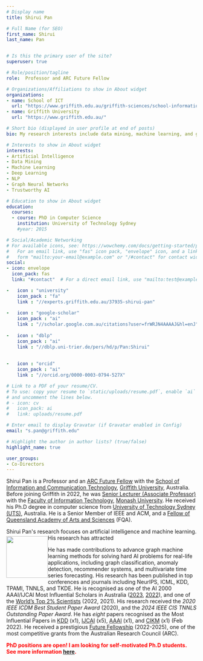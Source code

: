 ```yaml
---
# Display name
title: Shirui Pan

# Full Name (for SEO)
first_name: Shirui
last_name: Pan


# Is this the primary user of the site?
superuser: true

# Role/position/tagline
role:  Professor and ARC Future Fellow

# Organizations/Affiliations to show in About widget
organizations:
- name: School of ICT
  url: "https://www.griffith.edu.au/griffith-sciences/school-information-communication-technology"
- name: Griffith University
  url: "https://www.griffith.edu.au/"

# Short bio (displayed in user profile at end of posts)
bio: My research interests include data mining, machine learning, and graph  analysis.

# Interests to show in About widget
interests:
- Artificial Intelligence
- Data Mining
- Machine Learning
- Deep Learning
- NLP
- Graph Neural Networks
- Trustworthy AI

# Education to show in About widget
education:
  courses:
  - course: PhD in Computer Science
    institution: University of Technology Sydney
    #year: 2015

# Social/Academic Networking
# For available icons, see: https://wowchemy.com/docs/getting-started/page-builder/#icons
#   For an email link, use "fas" icon pack, "envelope" icon, and a link in the
#   form "mailto:your-email@example.com" or "/#contact" for contact widget.
social:
- icon: envelope
  icon_pack: fas
  link: "#contact"  # For a direct email link, use "mailto:test@example.org".

-   icon : "university"
    icon_pack : "fa"
    link : "//experts.griffith.edu.au/37935-shirui-pan"
    
-   icon : "google-scholar"
    icon_pack : "ai"
    link : "//scholar.google.com.au/citations?user=frWRJN4AAAAJ&hl=enJ"
    
-   icon : "dblp"
    icon_pack : "ai"
    link : "//dblp.uni-trier.de/pers/hd/p/Pan:Shirui"
    
    
-   icon : "orcid"
    icon_pack : "ai"
    link : "//orcid.org/0000-0003-0794-527X"

# Link to a PDF of your resume/CV.
# To use: copy your resume to `static/uploads/resume.pdf`, enable `ai` icons in `params.toml`, 
# and uncomment the lines below.
# - icon: cv
#   icon_pack: ai
#   link: uploads/resume.pdf

# Enter email to display Gravatar (if Gravatar enabled in Config)
email: "s.pan@griffith.edu"

# Highlight the author in author lists? (true/false)
highlight_name: true

user_groups:
- Co-Directors
---
```




Shirui Pan is a Professor and an [ARC Future Fellow](https://www.arc.gov.au/funding-research/funding-schemes/discovery-program/future-fellowships) with the [School of Information and Communication Technology](https://www.griffith.edu.au/griffith-sciences/school-information-communication-technology), [Griffith University](https://www.griffith.edu.au/), Australia. Before joining Griffith in 2022, he was [Senior Lecturer (Associate Professor)](https://en.wikipedia.org/wiki/Senior_lecturer#:~:text=In%20most%20UK%2C%20New%20Zealand,equivalent%20to%20the%20North%20American%20%22) with the [Faculty of Information Technology](https://www.monash.edu/it), [Monash University](https://www.monash.edu/). He received his Ph.D degree in computer science from [University of Technology Sydney (UTS)](https://www.uts.edu.au/), Australia. He is a Senior Member of IEEE and ACM, and a [Fellow of Queensland Academy of Arts and Sciences](https://www.qldacademy.org.au/dbpage.php?pg=view&dbase=members&id=116429) (FQA).


Shirui Pan's research focuses on artificial intelligence and machine learning.  His research has attracted <a href='https://scholar.google.com/citations?user=frWRJN4AAAAJ'><img align="left" style="display: block; margin: 3pt auto" width="110" height="110" src="https://img.shields.io/endpoint?url=https%3A%2F%2Fshiruipan.github.io%2Fpost%2Fcitation.json&logo=GoogleScholar&labelColor=f6f6f6&color=orange"></a> 

He has made contributions to advance graph machine learning methods for solving hard AI problems for real-life applications, including graph classification, anomaly detection, recommender systems, and multivariate time series forecasting. His research has been published in top conferences and journals including NeurIPS, ICML, KDD, TPAMI, TNNLS, and TKDE.  He is recognised as one of the AI 2000 AAAI/IJCAI Most Influential Scholars in Australia ([2023](../../post/ai2000-2023.png), [2022](../../post/ai2000-2022.png)), and one of the [World’s Top 2\% Scientists](https://elsevier.digitalcommonsdata.com/datasets/btchxktzyw/3) (2022, 2021). His research received the *2020 IEEE ICDM Best Student Paper Award* (2020), and the *2024 IEEE CIS TNNLS Outstanding Paper Award*. He has *eight* papers recognised as the Most Influential Papers in [KDD](https://www.paperdigest.org/2022/02/most-influential-kdd-papers-2022-02/) (x1), [IJCAI](https://www.paperdigest.org/2022/02/most-influential-ijcai-papers-2022-02/) (x5), [AAAI](https://www.paperdigest.org/2022/02/most-influential-aaai-papers-2022-02/) (x1), and [CIKM](https://www.paperdigest.org/2022/02/most-influential-cikm-papers-2022-02/) (x1) (Feb 2022). He received a prestigious [Future Fellowship](https://www.arc.gov.au/funding-research/funding-schemes/discovery-program/future-fellowships) (2022-2025),  one of the most competitive grants from the Australian Research Council (ARC). 







 <span style="color:red"><b>   PhD positions are open! I am looking for self-motivated Ph.D students.   See more information [here](../../openning/). </b> </span>
 
